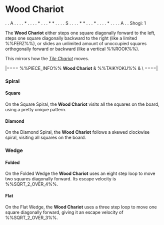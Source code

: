 # Wood Chariot

<div class = "movement">
. . A . .
. . * . .
. . * . .
. * * . .
. . S . .
. . * * .
. . * . .
. . * . .
. . A . .
Shogi: 1
</div>

The **Wood Chariot** either steps one square diagonally forward to
the left, steps one square diagonally backward to the right (like
a limited %%FERZ%%), or slides an unlimited amount of unoccupied squares
orthogonally forward or backward (like a vertical %%ROOK%%).

This mirrors how the [*Tile Chariot*](tile_chariot.html) moves.

|====
%%PIECE_INFO%%
  **Wood Chariot**
& %%TAIKYOKU%%
& \\
====|

### Spiral

#### Square

On the Square Spiral, the **Wood Chariot** visits all the squares
on the board, using a pretty unique pattern.

#### Diamond

On the Diamond Spiral, the **Wood Chariot** follows a skewed clockwise
spiral, visiting all squares on the board.

### Wedge

#### Folded

On the Folded Wedge the **Wood Chariot** uses an eight step loop to
move two squares diagonally forward. Its escape velocity is %%SQRT_2_OVER_4%%.

#### Flat

On the Flat Wedge, the **Wood Chariot** uses a three step loop to move
one square diagonally forward, giving it an escape velocity of 
%%SQRT_2_OVER_3%%.
